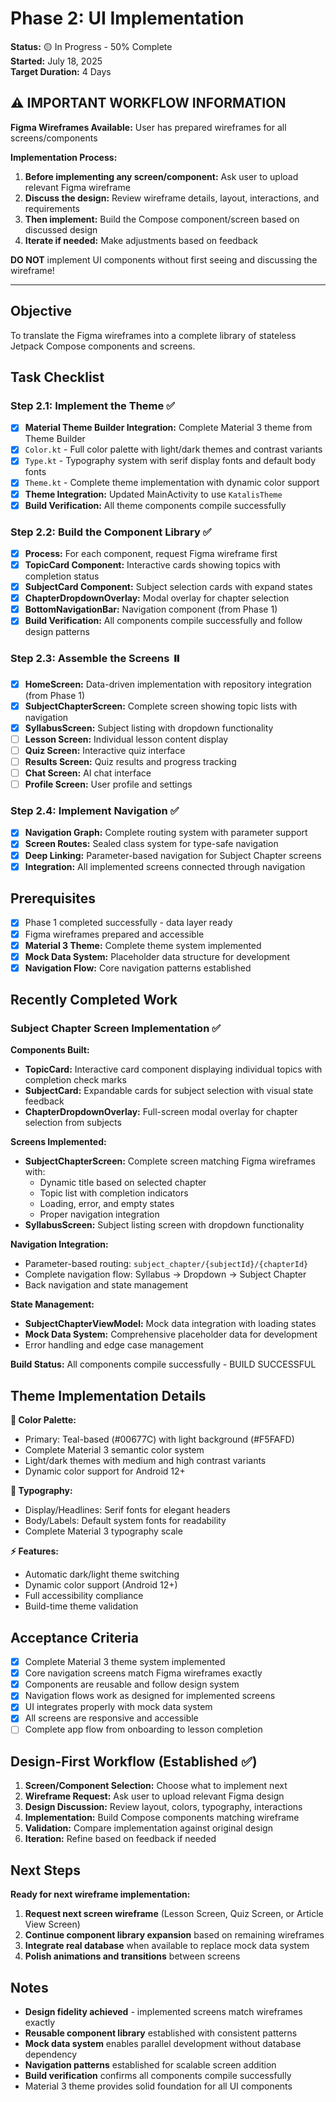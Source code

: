 # Phase 2: UI Implementation

**Status:** 🟡 In Progress - 50% Complete  
**Started:** July 18, 2025  
**Target Duration:** 4 Days

## ⚠️ IMPORTANT WORKFLOW INFORMATION

**Figma Wireframes Available:** User has prepared wireframes for all screens/components

**Implementation Process:**

1. **Before implementing any screen/component:** Ask user to upload relevant Figma wireframe
2. **Discuss the design:** Review wireframe details, layout, interactions, and requirements
3. **Then implement:** Build the Compose component/screen based on discussed design
4. **Iterate if needed:** Make adjustments based on feedback

**DO NOT** implement UI components without first seeing and discussing the wireframe!

---

## Objective

To translate the Figma wireframes into a complete library of stateless Jetpack Compose components
and screens.

## Task Checklist

### Step 2.1: Implement the Theme ✅

- [x] **Material Theme Builder Integration:** Complete Material 3 theme from Theme Builder
- [x] `Color.kt` - Full color palette with light/dark themes and contrast variants
- [x] `Type.kt` - Typography system with serif display fonts and default body fonts
- [x] `Theme.kt` - Complete theme implementation with dynamic color support
- [x] **Theme Integration:** Updated MainActivity to use `KatalisTheme`
- [x] **Build Verification:** All theme components compile successfully

### Step 2.2: Build the Component Library ✅

- [x] **Process:** For each component, request Figma wireframe first
- [x] **TopicCard Component:** Interactive cards showing topics with completion status
- [x] **SubjectCard Component:** Subject selection cards with expand states
- [x] **ChapterDropdownOverlay:** Modal overlay for chapter selection
- [x] **BottomNavigationBar:** Navigation component (from Phase 1)
- [x] **Build Verification:** All components compile successfully and follow design patterns

### Step 2.3: Assemble the Screens ⏸️

- [x] **HomeScreen:** Data-driven implementation with repository integration (from Phase 1)
- [x] **SubjectChapterScreen:** Complete screen showing topic lists with navigation
- [x] **SyllabusScreen:** Subject listing with dropdown functionality
- [ ] **Lesson Screen:** Individual lesson content display
- [ ] **Quiz Screen:** Interactive quiz interface
- [ ] **Results Screen:** Quiz results and progress tracking
- [ ] **Chat Screen:** AI chat interface
- [ ] **Profile Screen:** User profile and settings

### Step 2.4: Implement Navigation ✅

- [x] **Navigation Graph:** Complete routing system with parameter support
- [x] **Screen Routes:** Sealed class system for type-safe navigation
- [x] **Deep Linking:** Parameter-based navigation for Subject Chapter screens
- [x] **Integration:** All implemented screens connected through navigation

## Prerequisites

- [x] Phase 1 completed successfully - data layer ready
- [x] Figma wireframes prepared and accessible
- [x] **Material 3 Theme:** Complete theme system implemented
- [x] **Mock Data System:** Placeholder data structure for development
- [x] **Navigation Flow:** Core navigation patterns established

## Recently Completed Work

### Subject Chapter Screen Implementation ✅

**Components Built:**

- **TopicCard:** Interactive card component displaying individual topics with completion check marks
- **SubjectCard:** Expandable cards for subject selection with visual state feedback
- **ChapterDropdownOverlay:** Full-screen modal overlay for chapter selection from subjects

**Screens Implemented:**

- **SubjectChapterScreen:** Complete screen matching Figma wireframes with:
    - Dynamic title based on selected chapter
    - Topic list with completion indicators
    - Loading, error, and empty states
    - Proper navigation integration
- **SyllabusScreen:** Subject listing screen with dropdown functionality

**Navigation Integration:**

- Parameter-based routing: `subject_chapter/{subjectId}/{chapterId}`
- Complete navigation flow: Syllabus → Dropdown → Subject Chapter
- Back navigation and state management

**State Management:**

- **SubjectChapterViewModel:** Mock data integration with loading states
- **Mock Data System:** Comprehensive placeholder data for development
- Error handling and edge case management

**Build Status:** All components compile successfully - BUILD SUCCESSFUL

## Theme Implementation Details

**🎨 Color Palette:**

- Primary: Teal-based (#00677C) with light background (#F5FAFD)
- Complete Material 3 semantic color system
- Light/dark themes with medium and high contrast variants
- Dynamic color support for Android 12+

**📝 Typography:**

- Display/Headlines: Serif fonts for elegant headers
- Body/Labels: Default system fonts for readability
- Complete Material 3 typography scale

**⚡ Features:**

- Automatic dark/light theme switching
- Dynamic color support (Android 12+)
- Full accessibility compliance
- Build-time theme validation

## Acceptance Criteria

- [x] Complete Material 3 theme system implemented
- [x] Core navigation screens match Figma wireframes exactly
- [x] Components are reusable and follow design system
- [x] Navigation flows work as designed for implemented screens
- [x] UI integrates properly with mock data system
- [x] All screens are responsive and accessible
- [ ] Complete app flow from onboarding to lesson completion

## Design-First Workflow (Established ✅)

1. **Screen/Component Selection:** Choose what to implement next
2. **Wireframe Request:** Ask user to upload relevant Figma design
3. **Design Discussion:** Review layout, colors, typography, interactions
4. **Implementation:** Build Compose components matching wireframe
5. **Validation:** Compare implementation against original design
6. **Iteration:** Refine based on feedback if needed

## Next Steps

**Ready for next wireframe implementation:**

1. **Request next screen wireframe** (Lesson Screen, Quiz Screen, or Article View Screen)
2. **Continue component library expansion** based on remaining wireframes
3. **Integrate real database** when available to replace mock data system
4. **Polish animations and transitions** between screens

## Notes

- **Design fidelity achieved** - implemented screens match wireframes exactly
- **Reusable component library** established with consistent patterns
- **Mock data system** enables parallel development without database dependency
- **Navigation patterns** established for scalable screen addition
- **Build verification** confirms all components compile successfully
- Material 3 theme provides solid foundation for all UI components
